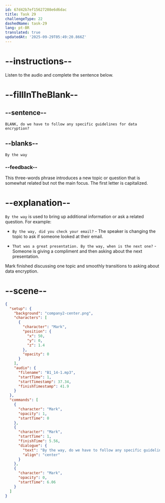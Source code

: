 ```yaml
---
id: 67d42b7ef15627208e6d6dac
title: Task 29
challengeType: 22
dashedName: task-29
lang: pt-BR
translated: true
updatedAt: '2025-09-29T05:49:20.866Z'
---
```


<!-- (audio) Mark: By the way, do we have to follow any specific guidelines for data encryption? -->

# --instructions--

Listen to the audio and complete the sentence below.

# --fillInTheBlank--

## --sentence--

`BLANK, do we have to follow any specific guidelines for data encryption?`

## --blanks--

`By the way`

### --feedback--

This three-words phrase introduces a new topic or question that is somewhat related but not the main focus. The first letter is capitalized.

# --explanation--

`By the way` is used to bring up additional information or ask a related question. For example:

- `By the way, did you check your email?` - The speaker is changing the topic to ask if someone looked at their email.

- `That was a great presentation. By the way, when is the next one?` - Someone is giving a compliment and then asking about the next presentation.

Mark finished discussing one topic and smoothly transitions to asking about data encryption.

# --scene--

```json
{
  "setup": {
    "background": "company2-center.png",
    "characters": [
      {
        "character": "Mark",
        "position": {
          "x": 50,
          "y": 0,
          "z": 1.4
        },
        "opacity": 0
      }
    ],
    "audio": {
      "filename": "B1_14-1.mp3",
      "startTime": 1,
      "startTimestamp": 37.34,
      "finishTimestamp": 41.9
    }
  },
  "commands": [
    {
      "character": "Mark",
      "opacity": 1,
      "startTime": 0
    },
    {
      "character": "Mark",
      "startTime": 1,
      "finishTime": 5.56,
      "dialogue": {
        "text": "By the way, do we have to follow any specific guidelines for data encryption?",
        "align": "center"
      }
    },
    {
      "character": "Mark",
      "opacity": 0,
      "startTime": 6.06
    }
  ]
}
```

